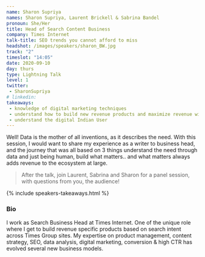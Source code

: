 ```yaml
---
name: Sharon Supriya
names: Sharon Supriya, Laurent Brickell & Sabrina Bandel
pronoun: She/Her
title: Head of Search Content Business 
company: Times Internet
talk-title: SEO trends you cannot afford to miss
headshot: /images/speakers/sharon_BW.jpg
track: "2"
timeslot: "14:05"
date: 2020-09-10
day: thurs
type: Lightning Talk
level: 1
twitter:
 - SharonSupriya
# linkedin: 
takeaways:
 - knowledge of digital marketing techniques
 - understand how to build new revenue products and maximize revenue with existing products
 - understand the digital Indian User
---
```


<p>Well! Data is the mother of all inventions, as it describes the need. With this session, I would want to share my experience as a writer to business head, and the journey that was all based on 3 things understand the need through data and just being human, build what matters.. and what matters always adds revenue to the ecosystem at large. </p>

<blockquote>After the talk, join Laurent, Sabrina and Sharon for a panel session, with questions from you, the audience!</blockquote> 

{% include speakers-takeaways.html %}

<h3>Bio</h3>
<p>I work as Search Business Head at Times Internet. One of the unique role where I get to build revenue specific products based on search intent across Times Group sites. My expertise on product management, content strategy, SEO, data analysis, digital marketing, conversion & high CTR has evolved several new business models. </p>